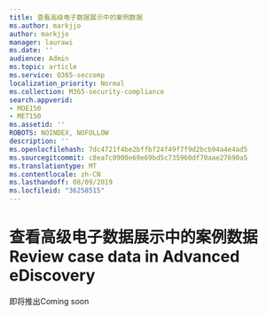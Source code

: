 ```yaml
---
title: 查看高级电子数据展示中的案例数据
ms.author: markjjo
author: markjjo
manager: laurawi
ms.date: ''
audience: Admin
ms.topic: article
ms.service: O365-seccomp
localization_priority: Normal
ms.collection: M365-security-compliance
search.appverid:
- MOE150
- MET150
ms.assetid: ''
ROBOTS: NOINDEX, NOFOLLOW
description: ''
ms.openlocfilehash: 7dc4721f4be2bffbf24f49f7f9d2bcb94a4e4ad5
ms.sourcegitcommit: c8ea7c0900e69e69bd5c735960df70aae27690a5
ms.translationtype: MT
ms.contentlocale: zh-CN
ms.lasthandoff: 08/09/2019
ms.locfileid: "36258515"
---
```

# <a name="review-case-data-in-advanced-ediscovery"></a><span data-ttu-id="ed790-102">查看高级电子数据展示中的案例数据</span><span class="sxs-lookup"><span data-stu-id="ed790-102">Review case data in Advanced eDiscovery</span></span>


<span data-ttu-id="ed790-103">即将推出</span><span class="sxs-lookup"><span data-stu-id="ed790-103">Coming soon</span></span>